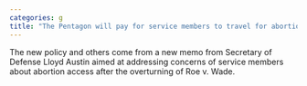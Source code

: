 ```yaml
---
categories: g
title: "The Pentagon will pay for service members to travel for abortions"
---
```

The new policy and others come from a new memo from Secretary of Defense Lloyd Austin aimed at addressing concerns of service members about abortion access after the overturning of Roe v. Wade. 